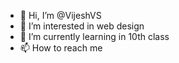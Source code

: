 - 👋 Hi, I’m @VijeshVS
- 👀 I’m interested in web design 
- 🌱 I’m currently learning in 10th class
- 📫 How to reach me 

<!---
VijeshVS/VijeshVS is a ✨ special ✨ repository because its `README.md` (this file) appears on your GitHub profile.
You can click the Preview link to take a look at your changes.
--->
